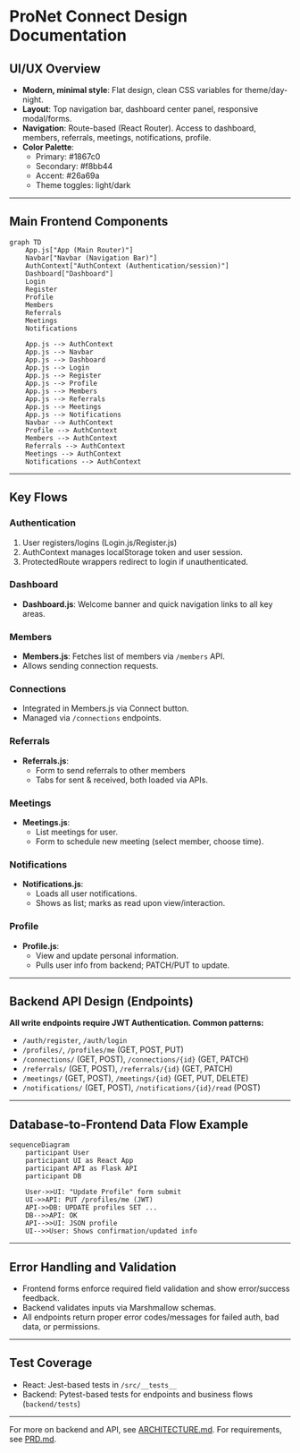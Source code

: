 # ProNet Connect Design Documentation

## UI/UX Overview

- **Modern, minimal style**: Flat design, clean CSS variables for theme/day-night.
- **Layout**: Top navigation bar, dashboard center panel, responsive modal/forms.
- **Navigation**: Route-based (React Router). Access to dashboard, members, referrals, meetings, notifications, profile.
- **Color Palette**:
  - Primary: #1867c0
  - Secondary: #f8bb44
  - Accent: #26a69a
  - Theme toggles: light/dark

---

## Main Frontend Components

```mermaid
graph TD
    App.js["App (Main Router)"]
    Navbar["Navbar (Navigation Bar)"]
    AuthContext["AuthContext (Authentication/session)"]
    Dashboard["Dashboard"]
    Login
    Register
    Profile
    Members
    Referrals
    Meetings
    Notifications

    App.js --> AuthContext
    App.js --> Navbar
    App.js --> Dashboard
    App.js --> Login
    App.js --> Register
    App.js --> Profile
    App.js --> Members
    App.js --> Referrals
    App.js --> Meetings
    App.js --> Notifications
    Navbar --> AuthContext
    Profile --> AuthContext
    Members --> AuthContext
    Referrals --> AuthContext
    Meetings --> AuthContext
    Notifications --> AuthContext
```

---

## Key Flows

### Authentication

1. User registers/logins (Login.js/Register.js)
2. AuthContext manages localStorage token and user session.
3. ProtectedRoute wrappers redirect to login if unauthenticated.

### Dashboard

- **Dashboard.js**: Welcome banner and quick navigation links to all key areas.

### Members

- **Members.js**: Fetches list of members via `/members` API.
- Allows sending connection requests.

### Connections

- Integrated in Members.js via Connect button.
- Managed via `/connections` endpoints.

### Referrals

- **Referrals.js**:
    - Form to send referrals to other members
    - Tabs for sent & received, both loaded via APIs.

### Meetings

- **Meetings.js**:
    - List meetings for user.
    - Form to schedule new meeting (select member, choose time).

### Notifications

- **Notifications.js**:
    - Loads all user notifications.
    - Shows as list; marks as read upon view/interaction.

### Profile

- **Profile.js**:
    - View and update personal information.
    - Pulls user info from backend; PATCH/PUT to update.

---

## Backend API Design (Endpoints)

**All write endpoints require JWT Authentication. Common patterns:**

- `/auth/register`, `/auth/login`
- `/profiles/`, `/profiles/me` (GET, POST, PUT)
- `/connections/` (GET, POST), `/connections/{id}` (GET, PATCH)
- `/referrals/` (GET, POST), `/referrals/{id}` (GET, PATCH)
- `/meetings/` (GET, POST), `/meetings/{id}` (GET, PUT, DELETE)
- `/notifications/` (GET, POST), `/notifications/{id}/read` (POST)

---

## Database-to-Frontend Data Flow Example

```mermaid
sequenceDiagram
    participant User
    participant UI as React App
    participant API as Flask API
    participant DB

    User->>UI: "Update Profile" form submit
    UI->>API: PUT /profiles/me (JWT)
    API->>DB: UPDATE profiles SET ...
    DB-->>API: OK
    API-->>UI: JSON profile
    UI-->>User: Shows confirmation/updated info
```

---

## Error Handling and Validation

- Frontend forms enforce required field validation and show error/success feedback.
- Backend validates inputs via Marshmallow schemas.
- All endpoints return proper error codes/messages for failed auth, bad data, or permissions.

---

## Test Coverage

- React: Jest-based tests in `/src/__tests__`
- Backend: Pytest-based tests for endpoints and business flows (`backend/tests`)

---

For more on backend and API, see [ARCHITECTURE.md](../pronet-connect-127616-127627/ARCHITECTURE.md). For requirements, see [PRD.md](../pronet-connect-127616-127626/PRD.md).
